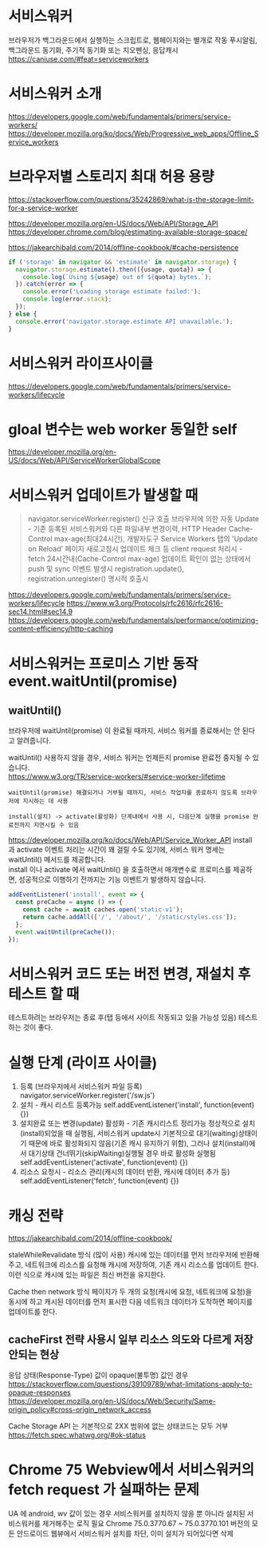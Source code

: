 # 서비스워커

브라우저가 백그라운드에서 실행하는 스크립트로, 웹페이지와는 별개로 작동
푸시알림, 백그라운드 동기화, 주기적 동기화 또는 지오펜싱, 응답캐시
https://caniuse.com/#feat=serviceworkers

# 서비스워커 소개

https://developers.google.com/web/fundamentals/primers/service-workers/
https://developer.mozilla.org/ko/docs/Web/Progressive_web_apps/Offline_Service_workers

# 브라우저별 스토리지 최대 허용 용량  

https://stackoverflow.com/questions/35242869/what-is-the-storage-limit-for-a-service-worker  

https://developer.mozilla.org/en-US/docs/Web/API/Storage_API  
https://developer.chrome.com/blog/estimating-available-storage-space/  

https://jakearchibald.com/2014/offline-cookbook/#cache-persistence  

```javascript
if ('storage' in navigator && 'estimate' in navigator.storage) {
  navigator.storage.estimate().then(({usage, quota}) => {
    console.log(`Using ${usage} out of ${quota} bytes.`);
  }).catch(error => {
    console.error('Loading storage estimate failed:');
    console.log(error.stack);
  });
} else {
  console.error('navigator.storage.estimate API unavailable.');
} 
```

# 서비스워커 라이프사이클

https://developers.google.com/web/fundamentals/primers/service-workers/lifecycle

# gloal 변수는 web worker 동일한 self

https://developer.mozilla.org/en-US/docs/Web/API/ServiceWorkerGlobalScope

# 서비스워커 업데이트가 발생할 때

> navigator.serviceWorker.register() 신규 호출
> 브라우저에 의한 자동 Update - 기존 등록된 서비스워커와 다른 파일내부 변경이력, HTTP Header Cache-Control max-age(최대24시간), 개발자도구 Service Workers 탭의 'Update on Reload' 페이지 새로고침시 업데이트 체크 등
> client request 처리시 - fetch
> 24시간내(Cache-Control max-age) 업데이트 확인이 없는 상태에서 push 및 sync 이벤트 발생시
> registration.update(), registration.unregister() 명시적 호출시

https://developers.google.com/web/fundamentals/primers/service-workers/lifecycle
https://www.w3.org/Protocols/rfc2616/rfc2616-sec14.html#sec14.9
https://developers.google.com/web/fundamentals/performance/optimizing-content-efficiency/http-caching


# 서비스워커는 프로미스 기반 동작 event.waitUntil(promise)

## waitUntil()

브라우저에 waitUntil(promise) 이 완료될 때까지,
서비스 워커를 종료해서는 안 된다고 알려줍니다.

waitUntil() 사용하지 않을 경우, 서비스 워커는 언제든지 promise 완료전 중지될 수 있습니다.  
https://www.w3.org/TR/service-workers/#service-worker-lifetime

`waitUntil(promise) 해결되거나 거부될 때까지, 서비스 작업자를 종료하지 않도록 브라우저에 지시하는 데 사용`

`install(설치) -> activate(활성화) 단계내에서 사용 시, 다음단계 실행을 promise 완료전까지 지연시킬 수 있음`

https://developer.mozilla.org/ko/docs/Web/API/Service_Worker_API
install 과 activate 이벤트 처리는 시간이 꽤 걸릴 수도 있기에, 서비스 워커 명세는 waitUntil() 메서드를 제공합니다.   
install 이나 activate 에서 waitUntil() 을 호출하면서 매개변수로 프로미스를 제공하면, 성공적으로 이행하기 전까지는 기능 이벤트가 발생하지 않습니다.  

```javascript
addEventListener('install', event => {
  const preCache = async () => {
    const cache = await caches.open('static-v1');
    return cache.addAll(['/', '/about/', '/static/styles.css']);
  };
  event.waitUntil(preCache());
});
```

# 서비스워커 코드 또는 버전 변경, 재설치 후 테스트 할 때

테스트하려는 브라우저는 종료 후(탭 등에서 사이트 작동되고 있을 가능성 있음) 테스트 하는 것이 좋다.

# 실행 단계 (라이프 사이클)

1. 등록 (브라우저에서 서비스워커 파일 등록)
   navigator.serviceWorker.register('/sw.js')
2. 설치 - 캐시 리스트 등록가능
   self.addEventListener('install', function(event) {})
3. 설치완료 또는 변경(update) 활성화 - 기존 캐시리스트 정리가능
   정상적으로 설치(install)되었을 때 실행됨, 서비스워커 update시 기본적으로 대기(waiting)상태이기 때문에 바로 활성화되지 않음(기존 캐시 유지하기 위함), 그러나 설치(install)에서 대기상태 건너뛰기(skipWaiting)실행될 경우 바로 활성화 실행됨
   self.addEventListener('activate', function(event) {})
4. 리소스 요청시 - 리소스 관리(캐시의 데이터 반환, 캐시에 데이터 추가 등)
   self.addEventListener('fetch', function(event) {})

# 캐싱 전략

https://jakearchibald.com/2014/offline-cookbook/

staleWhileRevalidate 방식 (많이 사용)
캐시에 있는 데이터를 먼저 브라우저에 반환해주고,
네트워크에 리소스를 요청해 캐시에 저장하여, 기존 캐시 리소스를 업데이트 한다.
이런 식으로 캐시에 있는 파일은 최신 버전을 유지한다.

Cache then network 방식
페이지가 두 개의 요청(캐시에 요청, 네트워크에 요청)을 동시에 하고
캐시된 데이터를 먼저 표시한 다음 네트워크 데이터가 도착하면
페이지를 업데이트를 한다.

## cacheFirst 전략 사용시 일부 리소스 의도와 다르게 저장안되는 현상

응답 상태(Response-Type) 값이 opaque(불투명) 값인 경우  
https://stackoverflow.com/questions/39109789/what-limitations-apply-to-opaque-responses    
https://developer.mozilla.org/en-US/docs/Web/Security/Same-origin_policy#cross-origin_network_access  

Cache Storage API 는 기본적으로 2XX 범위에 없는 상태코드는 모두 거부 
https://fetch.spec.whatwg.org/#ok-status    


# Chrome 75 Webview에서 서비스워커의 fetch request 가 실패하는 문제

UA 에 android, wv 값이 있는 경우 서비스워커를 설치하지 않을 뿐 아니라 설치된 서비스워커를 제거해주는 로직 필요
Chrome 75.0.3770.67 ~ 75.0.3770.101 버전의 모든 안드로이드 웹뷰에서 서비스워커 설치를 차단, 이미 설치가 되어있다면 삭제  